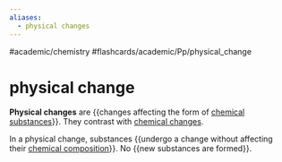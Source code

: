```yaml
---
aliases:
  - physical changes
---
```


#academic/chemistry #flashcards/academic/Pp/physical_change

# physical change

__Physical changes__ are {{changes affecting the form of [chemical substances](chemical%20substance.md)}}. They contrast with [chemical changes](chemical%20change.md). <!--SR:!2023-05-12,25,250-->

In a physical change, substances {{undergo a change without affecting their [chemical composition](chemical%20composition.md)}}. No {{new substances are formed}}. <!--SR:!2023-06-24,49,250!2023-07-06,73,310-->
